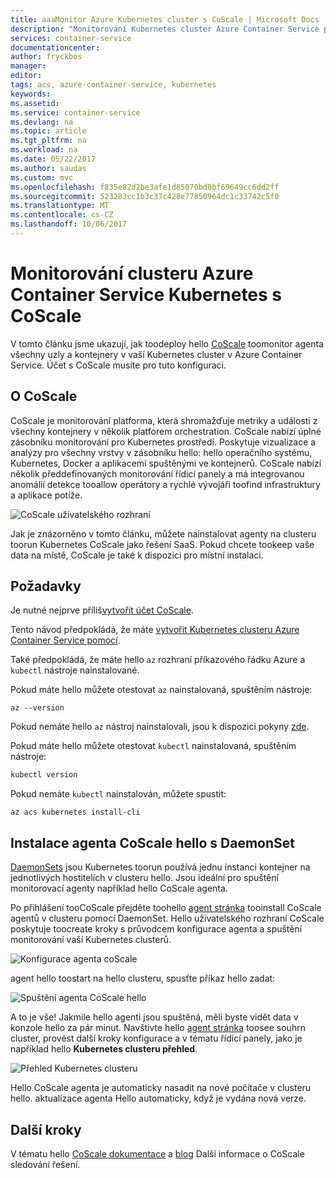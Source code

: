 ```yaml
---
title: aaaMonitor Azure Kubernetes cluster s CoScale | Microsoft Docs
description: "Monitorování Kubernetes cluster Azure Container Service pomocí CoScale"
services: container-service
documentationcenter: 
author: fryckbos
manager: 
editor: 
tags: acs, azure-container-service, kubernetes
keywords: 
ms.assetid: 
ms.service: container-service
ms.devlang: na
ms.topic: article
ms.tgt_pltfrm: na
ms.workload: na
ms.date: 05/22/2017
ms.author: saudas
ms.custom: mvc
ms.openlocfilehash: f835e82d2be3afe1d85070bd0bf69649cc6dd2ff
ms.sourcegitcommit: 523283cc1b3c37c428e77850964dc1c33742c5f0
ms.translationtype: MT
ms.contentlocale: cs-CZ
ms.lasthandoff: 10/06/2017
---
```

# <a name="monitor-an-azure-container-service-kubernetes-cluster-with-coscale"></a>Monitorování clusteru Azure Container Service Kubernetes s CoScale

V tomto článku jsme ukazují, jak toodeploy hello [CoScale](https://www.coscale.com/) toomonitor agenta všechny uzly a kontejnery v vaší Kubernetes cluster v Azure Container Service. Účet s CoScale musíte pro tuto konfiguraci. 


## <a name="about-coscale"></a>O CoScale 

CoScale je monitorování platforma, která shromažďuje metriky a události z všechny kontejnery v několik platforem orchestration. CoScale nabízí úplné zásobníku monitorování pro Kubernetes prostředí. Poskytuje vizualizace a analýzy pro všechny vrstvy v zásobníku hello: hello operačního systému, Kubernetes, Docker a aplikacemi spuštěnými ve kontejnerů. CoScale nabízí několik předdefinovaných monitorování řídicí panely a má integrovanou anomálií detekce tooallow operátory a rychlé vývojáři toofind infrastruktury a aplikace potíže.

![CoScale uživatelského rozhraní](./media/container-service-kubernetes-coscale/coscale.png)

Jak je znázorněno v tomto článku, můžete nainstalovat agenty na clusteru toorun Kubernetes CoScale jako řešení SaaS. Pokud chcete tookeep vaše data na místě, CoScale je také k dispozici pro místní instalaci.


## <a name="prerequisites"></a>Požadavky

Je nutné nejprve příliš[vytvořit účet CoScale](https://www.coscale.com/free-trial).

Tento návod předpokládá, že máte [vytvořit Kubernetes clusteru Azure Container Service pomocí](container-service-kubernetes-walkthrough.md).

Také předpokládá, že máte hello `az` rozhraní příkazového řádku Azure a `kubectl` nástroje nainstalované.

Pokud máte hello můžete otestovat `az` nainstalovaná, spuštěním nástroje:

```azurecli
az --version
```

Pokud nemáte hello `az` nástroj nainstalovali, jsou k dispozici pokyny [zde](/cli/azure/install-azure-cli).

Pokud máte hello můžete otestovat `kubectl` nainstalovaná, spuštěním nástroje:

```bash
kubectl version
```

Pokud nemáte `kubectl` nainstalován, můžete spustit:

```azurecli
az acs kubernetes install-cli
```

## <a name="installing-hello-coscale-agent-with-a-daemonset"></a>Instalace agenta CoScale hello s DaemonSet
[DaemonSets](https://kubernetes.io/docs/concepts/workloads/controllers/daemonset/) jsou Kubernetes toorun používá jednu instanci kontejner na jednotlivých hostitelích v clusteru hello.
Jsou ideální pro spuštění monitorovací agenty například hello CoScale agenta.

Po přihlášení tooCoScale přejděte toohello [agent stránka](https://app.coscale.com/) tooinstall CoScale agentů v clusteru pomocí DaemonSet. Hello uživatelského rozhraní CoScale poskytuje toocreate kroky s průvodcem konfigurace agenta a spuštění monitorování vaší Kubernetes clusterů.

![Konfigurace agenta coScale](./media/container-service-kubernetes-coscale/installation.png)

agent hello toostart na hello clusteru, spusťte příkaz hello zadat:

![Spuštění agenta CoScale hello](./media/container-service-kubernetes-coscale/agent_script.png)

A to je vše! Jakmile hello agenti jsou spuštěná, měli byste vidět data v konzole hello za pár minut. Navštivte hello [agent stránka](https://app.coscale.com/) toosee souhrn cluster, provést další kroky konfigurace a v tématu řídicí panely, jako je například hello **Kubernetes clusteru přehled**.

![Přehled Kubernetes clusteru](./media/container-service-kubernetes-coscale/dashboard_clusteroverview.png)

Hello CoScale agenta je automaticky nasadit na nové počítače v clusteru hello. aktualizace agenta Hello automaticky, když je vydána nová verze.


## <a name="next-steps"></a>Další kroky

V tématu hello [CoScale dokumentace](http://docs.coscale.com/) a [blog](https://www.coscale.com/blog) Další informace o CoScale sledování řešení. 

